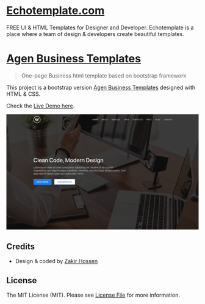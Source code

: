 # [Echotemplate.com](https://echotemplate.com)
FREE UI & HTML Templates for Designer and Developer. Echotemplate is a place where a team of design & developers create beautiful templates.

# [Agen Business Templates](https://www.echotemplate.com/templates/wdz-one-page-business-html-template)

> One-page Business html template based on bootstrap framework

This project is a bootstrap version [Agen Business Templates](https://www.echotemplate.com/templates/wdz-one-page-business-html-template) designed with HTML & CSS.

Check the [Live Demo here](https://demo.echotemplate.com/agen-one-page-business-html-template/).

![](img/screenshot.png)

## Credits
- Design & coded by [Zakir Hossen](https://github.com/devzakir)

## License
The MIT License (MIT). Please see [License File](LICENSE.md) for more information.
